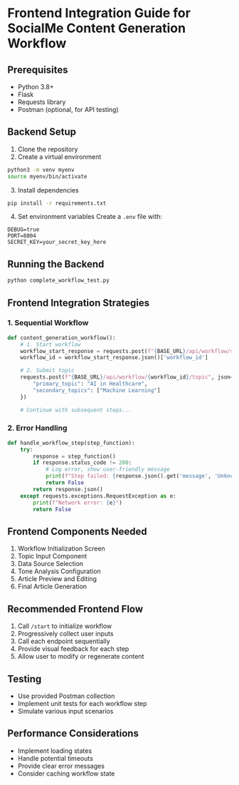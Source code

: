 # Frontend Integration Guide for SocialMe Content Generation Workflow

## Prerequisites
- Python 3.8+
- Flask
- Requests library
- Postman (optional, for API testing)

## Backend Setup
1. Clone the repository
2. Create a virtual environment
```bash
python3 -m venv myenv
source myenv/bin/activate
```

3. Install dependencies
```bash
pip install -r requirements.txt
```

4. Set environment variables
Create a `.env` file with:
```
DEBUG=true
PORT=8004
SECRET_KEY=your_secret_key_here
```

## Running the Backend
```bash
python complete_workflow_test.py
```

## Frontend Integration Strategies

### 1. Sequential Workflow
```python
def content_generation_workflow():
    # 1. Start workflow
    workflow_start_response = requests.post(f"{BASE_URL}/api/workflow/start")
    workflow_id = workflow_start_response.json()['workflow_id']

    # 2. Submit topic
    requests.post(f"{BASE_URL}/api/workflow/{workflow_id}/topic", json={
        "primary_topic": "AI in Healthcare",
        "secondary_topics": ["Machine Learning"]
    })

    # Continue with subsequent steps...
```

### 2. Error Handling
```python
def handle_workflow_step(step_function):
    try:
        response = step_function()
        if response.status_code != 200:
            # Log error, show user-friendly message
            print(f"Step failed: {response.json().get('message', 'Unknown error')}")
            return False
        return response.json()
    except requests.exceptions.RequestException as e:
        print(f"Network error: {e}")
        return False
```

## Frontend Components Needed
1. Workflow Initialization Screen
2. Topic Input Component
3. Data Source Selection
4. Tone Analysis Configuration
5. Article Preview and Editing
6. Final Article Generation

## Recommended Frontend Flow
1. Call `/start` to initialize workflow
2. Progressively collect user inputs
3. Call each endpoint sequentially
4. Provide visual feedback for each step
5. Allow user to modify or regenerate content

## Testing
- Use provided Postman collection
- Implement unit tests for each workflow step
- Simulate various input scenarios

## Performance Considerations
- Implement loading states
- Handle potential timeouts
- Provide clear error messages
- Consider caching workflow state
